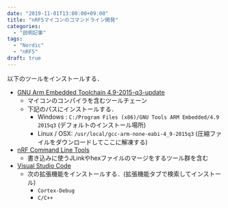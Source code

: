 ```yaml
---
date: "2019-11-01T13:00:00+09:00"
title: "nRF5マイコンのコマンドライン開発"
categories:
  - "説明記事"
tags:
  - "Nordic"
  - "nRF5"
draft: true
---
```


<!--more-->

以下のツールをインストールする．

- [GNU Arm Embedded Toolchain 4.9-2015-q3-update](https://launchpad.net/gcc-arm-embedded/4.9/4.9-2015-q3-update)
  - マイコンのコンパイラを含むツールチェーン
  - 下記のパスにインストールする．
    - Windows    : `C:/Program Files (x86)/GNU Tools ARM Embedded/4.9 2015q3` (デフォルトのインストール場所)
    - Linux / OSX: `/usr/local/gcc-arm-none-eabi-4_9-2015q3` (圧縮ファイルをダウンロードしてここに解凍する)
- [nRF Command Line Tools](https://www.nordicsemi.com/Software-and-Tools/Development-Tools/nRF-Command-Line-Tools/Download)
  - 書き込みに使うJLinkやhexファイルのマージをするツール群を含む
- [Visual Studio Code](https://code.visualstudio.com/)
  - 次の拡張機能をインストールする．(拡張機能タブで検索してインストール)
    - `Cortex-Debug`
    - `C/C++`
